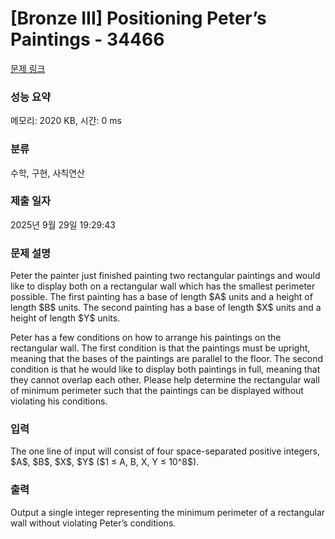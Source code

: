 # [Bronze III] Positioning Peter’s Paintings - 34466 

[문제 링크](https://www.acmicpc.net/problem/34466) 

### 성능 요약

메모리: 2020 KB, 시간: 0 ms

### 분류

수학, 구현, 사칙연산

### 제출 일자

2025년 9월 29일 19:29:43

### 문제 설명

<p>Peter the painter just finished painting two rectangular paintings and would like to display both on a rectangular wall which has the smallest perimeter possible. The first painting has a base of length $A$ units and a height of length $B$ units. The second painting has a base of length $X$ units and a height of length $Y$ units.</p>

<p>Peter has a few conditions on how to arrange his paintings on the rectangular wall. The first condition is that the paintings must be upright, meaning that the bases of the paintings are parallel to the floor. The second condition is that he would like to display both paintings in full, meaning that they cannot overlap each other. Please help determine the rectangular wall of minimum perimeter such that the paintings can be displayed without violating his conditions.</p>

### 입력 

 <p>The one line of input will consist of four space-separated positive integers, $A$, $B$, $X$, $Y$ ($1 ≤ A, B, X, Y ≤ 10^8$).</p>

### 출력 

 <p>Output a single integer representing the minimum perimeter of a rectangular wall without violating Peter’s conditions.</p>

